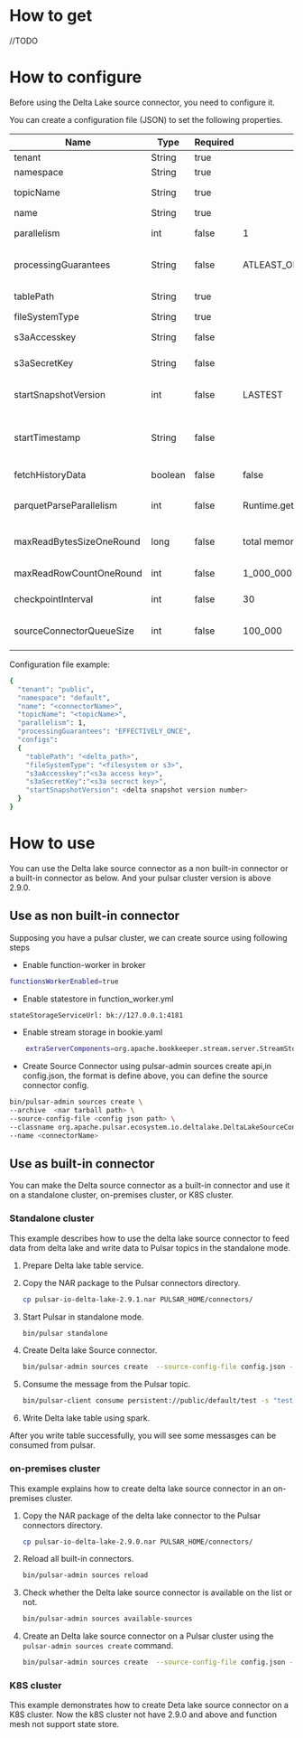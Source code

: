 # How to get
//TODO

# How to configure
Before using the Delta Lake source connector, you need to configure it.

You can create a configuration file (JSON) to set the following properties.

| Name                     | Type    | Required | Default       | Description                                                                                                                                                             |
|--------------------------|---------|----------|---------------|-------------------------------------------------------------------------------------------------------------------------------------------------------------------------|
| tenant                   | String  | true |               | Pulsar tenant name.                                                                                                                                                     |
| namespace                | String  | true |               | Pulsar namespace name.                                                                                                                                                  |
| topicName                | String  |true |               | Pulsar topic name, the delta record will write into this topic.                                                                                                         |
| name                     | String  |true |               | Source connector name.                                                                                                                                                  |
| parallelism              | int | false |  1             | Number of source connector instances, each instance will run on a function worker.                                                                                      |
| processingGuarantees     | String  |false | ATLEAST_ONCE  | Process guarantees. Possible Values: [ATLEAST_ONCE, ATMOST_ONCE, EFFECTIVELY_ONCE]                                                                                      |
| tablePath                | String  | true |               | Delta table path for example: /tmp/delta_test or s3a://bucketname/path                                                                                                  |
| fileSystemType           | String  | true |               | Storage type, `filesystem` or `s3`                                                                                                                                      |
| s3aAccesskey             | String  | false |               | If storage type is `s3` s3a [Accesskey](https://aws.amazon.com/cn/console/) is required                                                                                 |
| s3aSecretKey             | String  |false |               | If storage type is `s3` s3a [SecretKey](https://aws.amazon.com/cn/console/) is required                                                                                 |
| startSnapshotVersion     | int | false | LASTEST             | Delta snapshot version to start to capture data change. The `startSnapshotVersion` and `startTimestamp` can only configure one                                          |
| startTimestamp           | String  | false |            | Delta snapshot timestamp to start to capture data change, for example `2021-09-29T20:17:46.384Z`. The `startSnapshotVersion` and `startTimestamp` can only configure one  |
| fetchHistoryData         | boolean | false | false         | Whether fetch the history data of the table. Default is: false               |
| parquetParseParallelism  | int | false | Runtime.getRuntime().availableProcessors() | The parallelism of paring delta parquet files. Default is `Runtime.getRuntime().availableProcessors()` |
| maxReadBytesSizeOneRound | long |  false | total memory * 0.2 | The max read bytes size from parquet files in one fetch round. Default is 20% of heap memory |
| maxReadRowCountOneRound  | int | false | 1_000_000 | The max read number of rows in one round. Default is 1_000_000 |
| checkpointInterval       | int | false | 30 | Checkpoint interval, time unit: second, Default is 30s |
| sourceConnectorQueueSize | int | false | 100_000 | Source connector queue size, used for store record before send to pulsar topic. Default is 100_000|

Configuration file example:
```bash
{
  "tenant": "public",
  "namespace": "default",
  "name": "<connectorName>",
  "topicName": "<topicName>",
  "parallelism": 1,
  "processingGuarantees": "EFFECTIVELY_ONCE",
  "configs":
  {
    "tablePath": "<delta_path>",
    "fileSystemType": "<filesystem or s3>",
    "s3aAccesskey":"<s3a access key>",
    "s3aSecretKey":"<s3a secrect key>",
    "startSnapshotVersion": <delta snapshot version number>
  }
}
```

# How to use
You can use the Delta lake source connector as a non built-in connector or a built-in connector as below. And your pulsar
cluster version is above 2.9.0.

## Use as non built-in connector
Supposing you have a pulsar cluster, we can create source using following steps

* Enable function-worker in broker
```bash
functionsWorkerEnabled=true
```
* Enable statestore in function_worker.yml
```bash
stateStorageServiceUrl: bk://127.0.0.1:4181
```

* Enable stream storage in bookie.yaml
```bash
    extraServerComponents=org.apache.bookkeeper.stream.server.StreamStorageLifecycleComponent
```
* Create Source Connector using pulsar-admin sources create api,in config.json,
  the format is define above, you can define the source connector config.

```bash
bin/pulsar-admin sources create \
--archive  <nar tarball path> \
--source-config-file <config json path> \
--classname org.apache.pulsar.ecosystem.io.deltalake.DeltaLakeSourceConnector \
--name <connectorName>
```

## Use as built-in connector
You can make the Delta source connector as a built-in connector and use it on a standalone cluster, on-premises cluster, or K8S cluster.

### Standalone cluster

This example describes how to use the delta lake source connector to feed data from delta lake and write data to Pulsar topics in the standalone mode.
1. Prepare Delta lake table service.

2. Copy the NAR package to the Pulsar connectors directory.
    ```bash
    cp pulsar-io-delta-lake-2.9.1.nar PULSAR_HOME/connectors/
    ```
3. Start Pulsar in standalone mode.

    ```bash
    bin/pulsar standalone
    ```
4. Create Delta lake Source connector.
    ```bash
    bin/pulsar-admin sources create  --source-config-file config.json --source-type deltalake
    ```
5. Consume the message from the Pulsar topic.

    ```bash
    bin/pulsar-client consume persistent://public/default/test -s "test-subs" -n 0
    ```

6. Write Delta lake table using spark.

After you write table successfully, you will see some messasges can be consumed from pulsar.


### on-premises cluster
This example explains how to create delta lake source connector in an on-premises cluster.
1. Copy the NAR package of the delta lake connector to the Pulsar connectors directory.
     ```bash
     cp pulsar-io-delta-lake-2.9.0.nar PULSAR_HOME/connectors/
     ```
2. Reload all built-in connectors.
    ```bash
    bin/pulsar-admin sources reload
    ```
3. Check whether the Delta lake source connector is available on the list or not.
   ```bash
   bin/pulsar-admin sources available-sources
   ```
4. Create an Delta lake source connector on a Pulsar cluster using the `pulsar-admin sources create` command.

    ```bash
    bin/pulsar-admin sources create  --source-config-file config.json --source-type deltalake
    ```                      


### K8S cluster
This example demonstrates how to create Deta lake source connector on a K8S cluster.
Now the k8S cluster not have 2.9.0 and above and function mesh not support state store.
